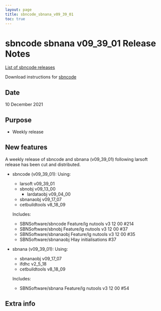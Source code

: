 ```yaml
---
layout: page
title: sbncode_sbnana_v09_39_01
toc: true
---
```


sbncode sbnana v09_39_01 Release Notes
=======================================================================================

[List of sbncode releases](https://github.com/SBNSoftware/SBNSoftware.github.io/tree/master/AnalysisInfrastructure/Releases)

Download instructions for [sbncode]()

Date
---------------------------------------------------
10 December 2021

Purpose
---------------------------------------------------
* Weekly release

New features
---------------------------------------------------
A weekly release of sbncode and sbnana (v09_39_01) following larsoft release has been cut and distributed.

* sbncode (v09_39_01):
  Using:
  * larsoft       v09_39_01
  * sbnobj        v09_13_00
    * lardataobj     v09_04_00
  * sbnanaobj     v09_17_07
  * cetbuildtools v8_18_09

  Includes:
  * SBNSoftware/sbncode Feature/lg nutools v3 12 00 #214
  * SBNSoftware/sbnobj Feature/lg nutools v3 12 00 #37
  * SBNSoftware/sbnanaobj Feature/lg nutools v3 12 00 #35
  * SBNSoftware/sbnanaobj Hlay initialisations #37

* sbnana (v09_39_01):
  Using:
  * sbnanaobj        v09_17_07
  * ifdhc            v2_5_18
  * cetbuildtools v8_18_09

  Includes:
  * SBNSoftware/sbnana Feature/lg nutools v3 12 00  #54


Extra info
---------------------------------------------------
